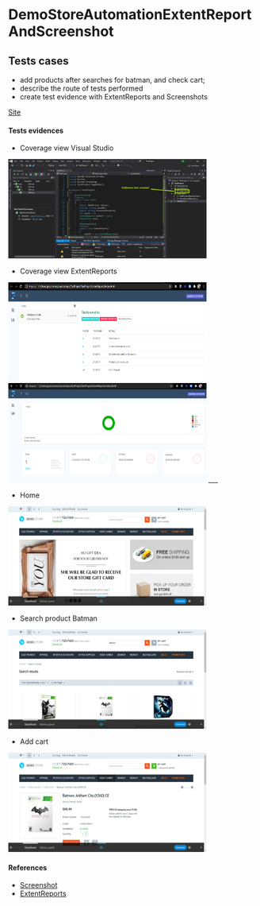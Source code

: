 # DemoStoreAutomationExtentReportAndScreenshot

## Tests cases
  * add products after searches for batman, and check cart;
  * describe the route of tests performed
  * create test evidence with ExtentReports and Screenshots
  
  
  [Site](https://demo.cs-cart.com/stores/090e9b8116f9a3d9/)

#### Tests evidences

* Coverage view Visual Studio 
<img src="/img/evidenceTest.png" width="400" height="200">

* Coverage view ExtentReports
<img src="/img/evidenceTest2.png" width="400" height="200">

<img src="/img/evidenceTest3.png" width="400" height="200">
___

* Home 
<img src="/screenshot/Imagem_1.png" width="400" height="200">

* Search product Batman
<img src="/screenshot/Imagem_2.png" width="400" height="200">

* Add cart
<img src="/screenshot/Imagem_3.png" width="400" height="200">


#### References
 * [Screenshot](https://medium.com/@carol.ciola/selenium-webdriver-com-c-artigo-1-de-4-captura-de-screenshot-9f917a43cf6f)
 * [ExtentReports](https://www.youtube.com/watch?v=d6lSJHqc-zY)
